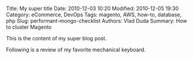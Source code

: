 Title: My super title
Date: 2010-12-03 10:20
Modified: 2010-12-05 19:30
Category: eCommerce, DevOps
Tags: magento, AWS, how-to, database, php
Slug: performant-mongo-checklist
Authors: Vlad Duda
Summary: How to cluster Magento

This is the content of my super blog post.

Following is a review of my favorite mechanical keyboard.
